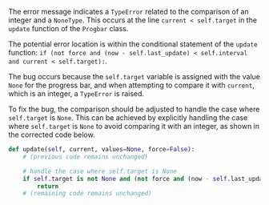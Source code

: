 The error message indicates a `TypeError` related to the comparison of an integer and a `NoneType`. This occurs at the line `current < self.target` in the `update` function of the `Progbar` class.

The potential error location is within the conditional statement of the `update` function: `if (not force and (now - self.last_update) < self.interval and current < self.target):`.

The bug occurs because the `self.target` variable is assigned with the value `None` for the progress bar, and when attempting to compare it with `current`, which is an integer, a `TypeError` is raised.

To fix the bug, the comparison should be adjusted to handle the case where `self.target` is `None`. This can be achieved by explicitly handling the case where `self.target` is `None` to avoid comparing it with an integer, as shown in the corrected code below.

```python
def update(self, current, values=None, force=False):
    # (previous code remains unchanged)

    # handle the case where self.target is None
    if self.target is not None and (not force and (now - self.last_update) < self.interval and current < self.target):
        return
    # (remaining code remains unchanged)
```